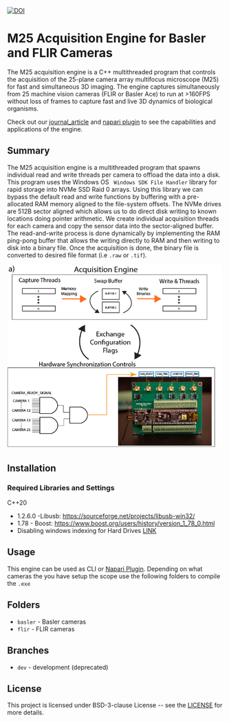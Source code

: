 [![DOI](https://zenodo.org/badge/381771573.svg)](https://zenodo.org/badge/latestdoi/381771573)

# M25 Acquisition Engine for Basler and FLIR Cameras
The M25 acquisition engine is a C++ multithreaded program that controls the acquisition of the 25-plane camera array multifocus microscope (M25) for fast and simultaneous 3D imaging. The engine captures simultaneously from 25 machine vision cameras (FLIR or Basler Ace) to run at >160FPS without loss of frames to capture fast and live 3D dynamics of biological organisms. 

Check out our [journal_article]() and [napari plugin](https://github.com/SaraLab-Group/m25-napari) to see the capabilities and applications of the engine.

## Summary
The M25 acquisition engine is a multithreaded program that spawns individual read and write threads per camera to offload the data into a disk. This program uses the Windows OS ` Windows SDK File Handler` library for rapid storage into NVMe SSD Raid 0 arrays. Using this library we can bypass the default read and write functions by buffering with a pre-allocated RAM memory aligned to the file-system offsets. The NVMe drives are 512B sector aligned which allows us to do direct disk writing to known locations doing pointer arithmetic. We create individual acquisition threads for each camera and copy the sensor data into the sector-aligned buffer. The read-and-write process is done dynamically by implementing the RAM ping-pong buffer that allows the writing directly to RAM and then writing to disk into a binary file. Once the acquisition is done, the binary file is converted to desired file format (i.e `.raw` or `.tif`). 

<img src="https://github.com/SaraLab-Group/M25_Acqusition_Engine/blob/main/docs/images/timing_diagram.png" alt="m25 acuqisition engine diagram" width="500"/>

## Installation
### Required Libraries and Settings
C++20
- 1.2.6.0 -Libusb: https://sourceforge.net/projects/libusb-win32/
- 1.78 - Boost: https://www.boost.org/users/history/version_1_78_0.html
- Disabling windows indexing for Hard Drives [LINK](https://www.auslogics.com/en/articles/how-to-turn-off-windows-indexing/#:~:text=Once%20File%20Explorer%20shows%20up,click%20on%20the%20OK%20button)


## Usage
This engine can be used as CLI or [Napari Plugin](https://github.com/SaraLab-Group/m25-napari). Depending on what cameras the you have setup the scope use the following folders to compile the `.exe`

## Folders
- `basler` - Basler cameras
- `flir` - FLIR cameras

## Branches
- `dev` - development (deprecated)

## License
This project is licensed under BSD-3-clause License -- see the [LICENSE](LICENSE) for more details.




